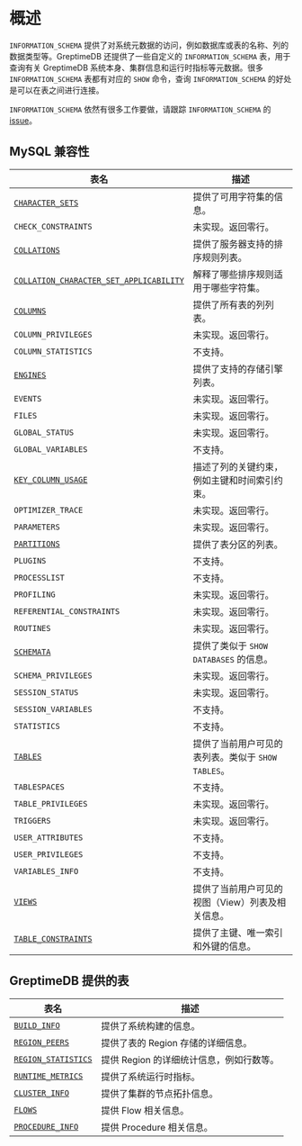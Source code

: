 # 概述

`INFORMATION_SCHEMA` 提供了对系统元数据的访问，例如数据库或表的名称、列的数据类型等。GreptimeDB 还提供了一些自定义的 `INFORMATION_SCHEMA` 表，用于查询有关 GreptimeDB 系统本身、集群信息和运行时指标等元数据。很多 `INFORMATION_SCHEMA` 表都有对应的 `SHOW` 命令，查询 `INFORMATION_SCHEMA` 的好处是可以在表之间进行连接。

`INFORMATION_SCHEMA` 依然有很多工作要做，请跟踪 `INFORMATION_SCHEMA` 的 [issue](https://github.com/GreptimeTeam/greptimedb/issues/2931)。

## MySQL 兼容性

|表名|描述|
| --- | --- |
| [`CHARACTER_SETS`](./character-sets.md) | 提供了可用字符集的信息。 |
| `CHECK_CONSTRAINTS`| 未实现。返回零行。 |
| [`COLLATIONS`](./collations.md) | 提供了服务器支持的排序规则列表。 |
| [`COLLATION_CHARACTER_SET_APPLICABILITY`](./collation-character-set-applicability.md) | 解释了哪些排序规则适用于哪些字符集。 |
| [`COLUMNS`](./columns.md) | 提供了所有表的列列表。 |
| `COLUMN_PRIVILEGES` | 未实现。返回零行。 |
| `COLUMN_STATISTICS` | 不支持。 |
| [`ENGINES`](./engines.md) | 提供了支持的存储引擎列表。 |
| `EVENTS` | 未实现。返回零行。 |
| `FILES` | 未实现。返回零行。 |
| `GLOBAL_STATUS` | 未实现。返回零行。 |
| `GLOBAL_VARIABLES` | 不支持。 |
| [`KEY_COLUMN_USAGE`](./key-column-usage.md) | 描述了列的关键约束，例如主键和时间索引约束。 |
| `OPTIMIZER_TRACE` | 未实现。返回零行。 |
| `PARAMETERS` | 未实现。返回零行。 |
| [`PARTITIONS`](./partitions.md) | 提供了表分区的列表。 |
| `PLUGINS` | 不支持。|
| `PROCESSLIST` | 不支持。 |
| `PROFILING` | 未实现。返回零行。 |
| `REFERENTIAL_CONSTRAINTS` | 未实现。返回零行。 |
| `ROUTINES` | 未实现。返回零行。 |
| [`SCHEMATA`](./schemata.md) | 提供了类似于 `SHOW DATABASES` 的信息。 |
| `SCHEMA_PRIVILEGES` | 未实现。返回零行。 |
| `SESSION_STATUS` | 未实现。返回零行。 |
| `SESSION_VARIABLES` | 不支持。 |
| `STATISTICS` | 不支持。 |
| [`TABLES`](./tables.md) | 提供了当前用户可见的表列表。类似于 `SHOW TABLES`。 |
| `TABLESPACES` | 不支持。 |
| `TABLE_PRIVILEGES` | 未实现。返回零行。 |
| `TRIGGERS` | 未实现。返回零行。 |
| `USER_ATTRIBUTES` | 不支持。 |
| `USER_PRIVILEGES` | 不支持。|
| `VARIABLES_INFO` | 不支持。 |
| [`VIEWS`](./views.md)| 提供了当前用户可见的视图（View）列表及相关信息。 |
| [`TABLE_CONSTRAINTS`](./table-constraints.md) | 提供了主键、唯一索引和外键的信息。 |

## GreptimeDB 提供的表

|表名|描述|
| --- | --- |
| [`BUILD_INFO`](./build-info.md) | 提供了系统构建的信息。 |
| [`REGION_PEERS`](./region-peers.md) | 提供了表的 Region 存储的详细信息。 |
| [`REGION_STATISTICS`](./region-statistics.md) | 提供 Region 的详细统计信息，例如行数等。 |
| [`RUNTIME_METRICS`](./runtime-metrics.md)| 提供了系统运行时指标。|
| [`CLUSTER_INFO`](./cluster-info.md)| 提供了集群的节点拓扑信息。|
| [`FLOWS`](./flows.md) | 提供 Flow 相关信息。|
| [`PROCEDURE_INFO`](./procedure-info.md) | 提供 Procedure 相关信息。|
